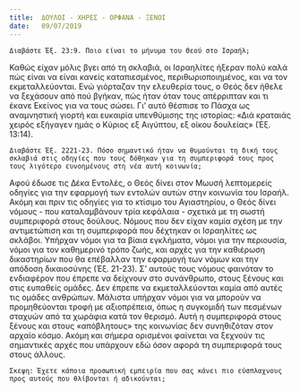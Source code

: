 ```yaml
---
title:  ΔΟΥΛΟΙ - ΧΗΡΕΣ - ΟΡΦΑΝΑ - ΞΕΝΟΙ
date:   09/07/2019
---
```


`Διαβάστε Έξ. 23:9. Ποιο είναι το μήνυμα του Θεού στο Ισραήλ;`

Καθώς είχαν μόλις βγει από τη σκλαβιά, οι Ισραηλίτες ήξεραν πολύ καλά πώς είναι να είναι κανείς καταπιεσμένος, περιθωριοποιημένος, και να τον εκμεταλλεύονται. Ενώ γιόρταζαν την ελευθερία τους, ο Θεός δεν ήθελε να ξεχάσουν από πού βγήκαν, πώς ήταν όταν τους απέρριπταν και τι έκανε Εκείνος για να τους σώσει. Γι’ αυτό θέσπισε το Πάσχα ως αναμνηστική γιορτή και ευκαιρία υπενθύμισης της ιστορίας: «Διά κραταιάς χειρός εξήγαγεν ημάς ο Κύριος εξ Αιγύπτου, εξ οίκου δουλείας» (Έξ. 13:14). 

`Διαβάστε Έξ. 2221-23. Πόσο σημαντικό ήταν να θυμούνται τη δική τους σκλαβιά στις οδηγίες που τους δόθηκαν για τη συμπεριφορά τους προς τους λιγότερο ευνοημένους στη νέα αυτή κοινωνία;`

Αφού έδωσε τις Δέκα Εντολές, ο Θεός δίνει στον Μωυσή λεπτομερείς οδηγίες για την εφαρμογή των εντολών αυτών στην κοινωνία του Ισραήλ. Ακόμη και πριν τις οδηγίες για το κτίσιμο του Αγιαστηρίου, ο Θεός δίνει νόμους - που καταλαμβάνουν τρία κεφάλαια - σχετικά με τη σωστή συμπεριφορά στους δούλους. Νόμους που δεν είχαν καμία σχέση με την αντιμετώπιση και τη συμπεριφορά που δέχτηκαν οι Ισραηλίτες ως σκλάβοι. Υπήρχαν νόμοι για τα βίαια εγκλήματα, νόμοι για την περιουσία, νόμοι για τον καθημερινό τρόπο ζωής, και αρχές για την καθιέρωση δικαστηρίων που θα επέβαλλαν την εφαρμογή των νόμων και την απόδοση δικαιοσύνης (Έξ. 21-23). Σ’ αυτούς τους νόμους φαινόταν το ενδιαφέρον που έπρεπε να δείχνουν στο συνάνθρωπο, στους ξένους και στις ευπαθείς ομάδες. Δεν έπρεπε να εκμεταλλεύονται καμία από αυτές τις ομάδες ανθρώπων. Μάλιστα υπήρχαν νόμοι για να μπορούν να προμηθεύονται τροφή με αξιοπρέπεια, όπως η συγκομιδή των πεσμένων σταχυών από τα χωράφια κατά τον θερισμό. Αυτή η συμπεριφορά στους ξένους και στους «απόβλητους» της κοινωνίας δεν συνηθιζόταν στον αρχαίο κόσμο. Ακόμη και σήμερα ορισμένοι φαίνεται να ξεχνούν τις σημαντικές αρχές που υπάρχουν εδώ όσον αφορά τη συμπεριφορά τους στους άλλους.

`Σκεψη: Έχετε κάποια προσωπική εμπειρία που σας κάνει πιο εύσπλαχνους προς αυτούς που θλίβονται ή αδικούνται;`